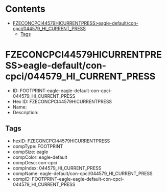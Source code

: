 



Contents
========

* [FZECONCPCI44579HICURRENTPRESS>eagle-default/con-cpci/044579_HI_CURRENT_PRESS](#fzeconcpci44579hicurrentpresseagle-defaultcon-cpci044579_hi_current_press)
	* [Tags](#tags)

# FZECONCPCI44579HICURRENTPRESS>eagle-default/con-cpci/044579_HI_CURRENT_PRESS

- ID: FOOTPRINT-eagle-eagle-default-con-cpci-044579_HI_CURRENT_PRESS
- Hex ID: FZECONCPCI44579HICURRENTPRESS
- Name: 
- Description: 

## Tags

- hexID: FZECONCPCI44579HICURRENTPRESS
- oompType: FOOTPRINT
- oompSize: eagle
- oompColor: eagle-default
- oompDesc: con-cpci
- oompIndex: 044579_HI_CURRENT_PRESS
- oompName: eagle-default/con-cpci/044579_HI_CURRENT_PRESS
- oompID: FOOTPRINT-eagle-eagle-default-con-cpci-044579_HI_CURRENT_PRESS
